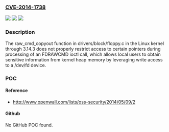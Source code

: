 ### [CVE-2014-1738](https://cve.mitre.org/cgi-bin/cvename.cgi?name=CVE-2014-1738)
![](https://img.shields.io/static/v1?label=Product&message=n%2Fa&color=blue)
![](https://img.shields.io/static/v1?label=Version&message=n%2Fa&color=blue)
![](https://img.shields.io/static/v1?label=Vulnerability&message=n%2Fa&color=brighgreen)

### Description

The raw_cmd_copyout function in drivers/block/floppy.c in the Linux kernel through 3.14.3 does not properly restrict access to certain pointers during processing of an FDRAWCMD ioctl call, which allows local users to obtain sensitive information from kernel heap memory by leveraging write access to a /dev/fd device.

### POC

#### Reference
- http://www.openwall.com/lists/oss-security/2014/05/09/2

#### Github
No GitHub POC found.

